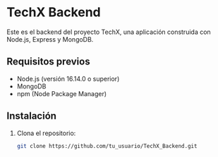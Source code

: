 # TechX Backend

Este es el backend del proyecto TechX, una aplicación construida con Node.js, Express y MongoDB.

## Requisitos previos

- Node.js (versión 16.14.0 o superior)
- MongoDB
- npm (Node Package Manager)

## Instalación

1. Clona el repositorio:

   ```bash
   git clone https://github.com/tu_usuario/TechX_Backend.git

